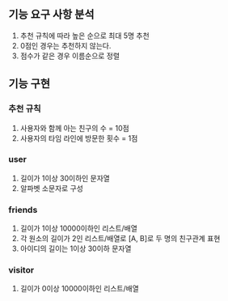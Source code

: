 ## 기능 요구 사항 분석
1. 추천 규칙에 따라 높은 순으로 최대 5명 추천
2. 0점인 경우는 추천하지 않는다.
3. 점수가 같은 경우 이름순으로 정렬

## 기능 구현

### 추천 규칙
1. 사용자와 함께 아는 친구의 수 = 10점
2. 사용자의 타임 라인에 방문한 횟수 = 1점

### user
1. 길이가 1이상 30이하인 문자열
2. 알파벳 소문자로 구성

### friends
1. 길이가 1이상 10000이하인 리스트/배열
2. 각 원소의 길이가 2인 리스트/배열로 [A, B]로 두 명의 친구관계 표현
3. 아이디의 길이는 1이상 30이하 문자열

### visitor
1. 길이가 0이상 10000이하인 리스트/배열